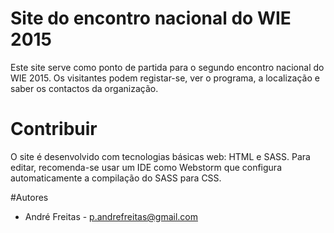 # Site do encontro nacional do WIE 2015
Este site serve como ponto de partida para o segundo encontro nacional do WIE 2015. Os visitantes podem registar-se,
ver o programa, a localização e saber os contactos da organização.

# Contribuir
O site é desenvolvido com tecnologias básicas web: HTML e SASS. Para editar, recomenda-se usar um IDE como Webstorm que configura
automaticamente a compilação do SASS para CSS.

#Autores
- André Freitas - p.andrefreitas@gmail.com